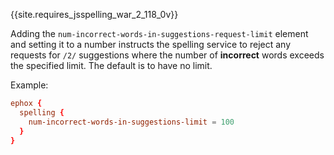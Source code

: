 
{{site.requires_jsspelling_war_2_118_0v}}

Adding the `num-incorrect-words-in-suggestions-request-limit` element and setting it to a number instructs the spelling service to reject any requests for `/2/` suggestions where the number of **incorrect** words exceeds the specified limit. The default is to have no limit.

Example:

```conf
ephox {
  spelling {
    num-incorrect-words-in-suggestions-limit = 100
  }
}
```